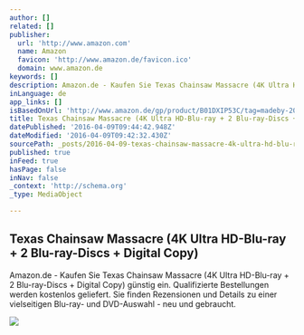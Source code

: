 ```yaml
---
author: []
related: []
publisher:
  url: 'http://www.amazon.com'
  name: Amazon
  favicon: 'http://www.amazon.de/favicon.ico'
  domain: www.amazon.de
keywords: []
description: Amazon.de - Kaufen Sie Texas Chainsaw Massacre (4K Ultra HD-Blu-ray + 2 Blu-ray-Discs + Digital Copy) günstig ein. Qualifizierte Bestellungen werden kostenlos geliefert. Sie finden Rezensionen und Details zu einer vielseitigen Blu-ray- und DVD-Auswahl - neu und gebraucht.
inLanguage: de
app_links: []
isBasedOnUrl: 'http://www.amazon.de/gp/product/B01DXIP53C/tag=madeby-20'
title: Texas Chainsaw Massacre (4K Ultra HD-Blu-ray + 2 Blu-ray-Discs + Digital Copy)
datePublished: '2016-04-09T09:44:42.948Z'
dateModified: '2016-04-09T09:42:32.430Z'
sourcePath: _posts/2016-04-09-texas-chainsaw-massacre-4k-ultra-hd-blu-ray-2-blu-ray-dis.md
published: true
inFeed: true
hasPage: false
inNav: false
_context: 'http://schema.org'
_type: MediaObject

---
```

<article style=""><h1>Texas Chainsaw Massacre (4K Ultra HD-Blu-ray + 2 Blu-ray-Discs + Digital Copy)</h1><p>Amazon.de - Kaufen Sie Texas Chainsaw Massacre (4K Ultra HD-Blu-ray + 2 Blu-ray-Discs + Digital Copy) günstig ein. Qualifizierte Bestellungen werden kostenlos geliefert. Sie finden Rezensionen und Details zu einer vielseitigen Blu-ray- und DVD-Auswahl - neu und gebraucht.</p><img src="http://ecx.images-amazon.com/images/I/61AFRoGmGxL.jpg" /></article>